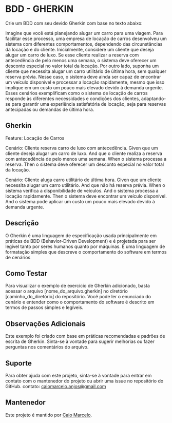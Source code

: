 # BDD - GHERKIN

Crie um BDD com seu devido Gherkin com base no texto abaixo:

Imagine que você está planejando alugar um carro para uma viagem. Para facilitar esse processo, uma
empresa de locação de carros desenvolveu um sistema com diferentes comportamentos, dependendo das
circunstâncias da locação e do cliente.
Inicialmente, considere um cliente que deseja alugar um carro de luxo. Se esse cliente realizar a reserva
com antecedência de pelo menos uma semana, o sistema deve oferecer um desconto especial no valor
total da locação. Por outro lado, suponha um cliente que necessita alugar um carro utilitário de última hora,
sem qualquer reserva prévia. Nesse caso, o sistema deve ainda ser capaz de encontrar um veículo
disponível e processar a locação rapidamente, mesmo que isso implique em um custo um pouco mais
elevado devido à demanda urgente.
Esses cenários exemplificam como o sistema de locação de carros responde às diferentes necessidades e
condições dos clientes, adaptando-se para garantir uma experiência satisfatória de locação, seja para
reservas antecipadas ou demandas de última hora.


## Gherkin
Feature: Locação de Carros

Cenário:
Cliente reserva carro de luxo com antecedência.
Given que um cliente deseja alugar um carro de luxo.
And que o cliente realiza a reserva com antecedência de pelo menos uma semana.
When o sistema processa a reserva.
Then o sistema deve oferecer um desconto especial no valor total da locação.

Cenário:
Cliente aluga carro utilitário de última hora.
Given que um cliente necessita alugar um carro utilitário.
And que não há reserva prévia.
When o sistema verifica a disponibilidade de veículos.
And o sistema processa a locação rapidamente.
Then o sistema deve encontrar um veículo disponível.
And o sistema pode aplicar um custo um pouco mais elevado devido à demanda urgente.

## Descrição
O Gherkin é uma linguagem de especificação usada principalmente em práticas de BDD (Behavior-Driven Development) e é projetada para ser legível tanto por seres humanos quanto por máquinas. É uma linguagem de formatação simples que descreve o comportamento do software em termos de cenários

## Como Testar
Para visualizar o exemplo de exercício de Gherkin adicionado, basta acessar o arquivo [nome_do_arquivo.gherkin] no diretório [caminho_do_diretório] do repositório. Você pode ler o enunciado do cenário e entender como o comportamento do software é descrito em termos de passos simples e legíveis.

## Observações Adicionais
Este exemplo foi criado com base em práticas recomendadas e padrões de escrita de Gherkin.
Sinta-se à vontade para sugerir melhorias ou fazer perguntas nos comentários do arquivo.

## Suporte
Para obter ajuda com este projeto, sinta-se à vontade para entrar em contato com o mantenedor do projeto ou abrir uma issue no repositório do GitHub.
contato: caiomarcelo.anjos@gmail.com

## Mantenedor
Este projeto é mantido por [Caio Marcelo](https://github.com/seu-usuario).
